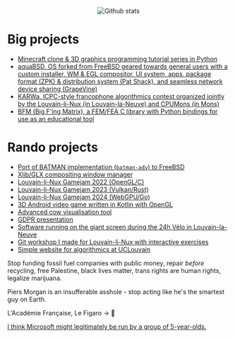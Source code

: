 <p align="center">
	<img src="https://github-readme-streak-stats-eight.vercel.app?user=obiwac&theme=transparent&hide_border=true&starting_year=2011" alt="Github stats" />
</p>

# Big projects

- [Minecraft clone & 3D graphics programming tutorial series in Python](https://obiw.ac/mcpy)
- [aquaBSD, OS forked from FreeBSD geared towards general users with a custom installer, WM & EGL compositor, UI system, apps, package format (ZPK) & distribution system (Pat Shack), and seamless network device sharing (GrapeVine)](https://inobulles.github.io)
- [KARWa, ICPC-style francophone algorithmics contest organized jointly by the Louvain-li-Nux (in Louvain-la-Neuve) and CPUMons (in Mons)](https://github.com/karwa-org)
- [BFM (Big F'ing Matrix), a FEM/FEA C library with Python bindings for use as an educational tool](https://obiw.ac/bfm)

# Rando projects

- [Port of BATMAN implementation (`batman-adv`) to FreeBSD](https://wiki.freebsd.org/SummerOfCode2023Projects/CallingTheBatmanFreeNetworksOnFreeBSD)
- [Xlib/GLX compositing window manager](https://github.com/obiwac/x-compositing-wm)
- [Louvain-li-Nux Gamejam 2022 (OpenGL/C)](https://github.com/obiwac/lln-gamejam-2022)
- [Louvain-li-Nux Gamejam 2023 (Vulkan/Rust)](https://github.com/obiwac/lln-gamejam-2023)
- [Louvain-li-Nux Gamejam 2024 (WebGPU/Go)](https://github.com/obiwac/lln-gamejam-2024)
- [3D Android video game written in Kotlin with OpenGL](https://github.com/obiwac/music-quest)
- [Advanced cow visualisation tool](https://obiw.ac/moodle)
- [GDPR presentation](https://obiw.ac/gdpr)
- [Software running on the giant screen during the 24h Vélo in Louvain-la-Neuve](https://github.com/obiwac/24h-lln-screen)
- [Git workshop I made for Louvain-li-Nux with interactive exercises](https://gitlab.com/louvainlinux/training/atelier-git)
- [Simple website for algorithmics at UCLouvain](https://alexisenglebert.github.io/)

Stop funding fossil fuel companies with public money, repair *before* recycling, free Palestine, black lives matter, trans rights are human rights, legalize marijuana.

Piers Morgan is an insufferable asshole - stop acting like he's the smartest guy on Earth.

L'Académie Française, Le Figaro -> 🤡

[I think Microsoft might legitimately be run by a group of 5-year-olds.](https://learn.microsoft.com/en-us/microsoft-365/security/defender/microsoft-threat-actor-naming)
